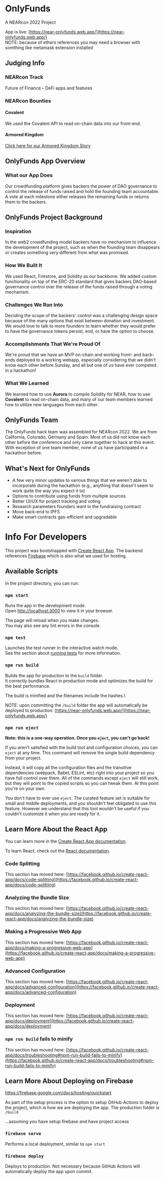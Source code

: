 # OnlyFunds
A NEARcon 2022 Project  

App is live: [https://near-onlyfunds.web.app/](https://near-onlyfunds.web.app/)  
NOTE: because of ethers references you may need a browser with somthing like metamask extension installed


## Judging Info

### NEARcon Track
Future of Finance – DeFi apps and features

### NEARcon Bounties

#### Covalent

We used the Covalent API to read on-chain data into our front-end.

#### Armored Kingdom 

[Click here for our Armored Kingdom Story](https://docs.google.com/document/d/1-0JfgCBGhAEtwN25vWzzeFXj768MXsc52xkCA8rYAwY/edit?usp=sharing)


## OnlyFunds App Overview

### What our App Does
Our crowdfunding platform gives backers the power of DAO governance to control the release of funds raised and hold the founding team accountable. A vote at each milestone either releases the remaining funds or returns them to the backers.

## OnlyFunds Project Background 
 
### Inspiration
In the web2 crowdfunding model backers have no mechanism to influence the development of the project, such as when the founding team disappears or creates something very different from what was promised.

### How We Built It

We used React, Firestore, and Solidity as our backbone. We added custom functionality on top of the ERC-20 standard that gives backers DAO-based governance control over the release of the funds raised through a voting mechanism.

### Challenges We Ran Into
Deciding the scope of the backers' control was a challenging design space because of the many options that exist between donation and investment. We would love to talk to more founders to learn whether they would prefer to have the governance tokens persist, end, or have the option to choose.

### Accomplishments That We're Proud Of
We're proud that we have an MVP on-chain and working front- and back-ends deployed to a working webapp, especially considering that we didn't know each other before Sunday, and all but one of us have ever competed in a hackathon!  

### What We Learned
We learned how to use **Aurora** to compile Solidity for NEAR, how to use **Covalent** to read on-chain data, and many of our team members learned how to utilize new languages from each other.

## OnlyFunds Team

The OnlyFunds hack team was assembled for NEARcon 2022.  We are from California, Colorado, Germany and Spain.  Most of us did not know each other before the conference and only came together to hack at this event.  With exception of one team member, none of us have participated in a hackathon before.

## What's Next for OnlyFunds
- A few very minor updates to various things that we weren't able to incorporate during the hackathon (e.g., anything that doesn't seem to work quite the way you expect it to)
- Options to contribute using funds from multiple sources
- Better UI/UX for project tracking and voting
- Research parameters founders want in the fundraising contract
- Move back-end to IPFS
- Make smart contracts gas-efficient and upgradable


# Info For Developers

This project was bootstrapped with [Create React App](https://github.com/facebook/create-react-app).  The backend references [Firebase](https://firebase.google.com/docs) which is also what we used for hosting.

## Available Scripts

In the project directory, you can run:

### `npm start`

Runs the app in the development mode.\
Open [http://localhost:3000](http://localhost:3000) to view it in your browser.

The page will reload when you make changes.\
You may also see any lint errors in the console.

### `npm test`

Launches the test runner in the interactive watch mode.\
See the section about [running tests](https://facebook.github.io/create-react-app/docs/running-tests) for more information.

### `npm run build`

Builds the app for production to the `build` folder.\
It correctly bundles React in production mode and optimizes the build for the best performance.

The build is minified and the filenames include the hashes.\

NOTE: upon committing the `/build` folder the app will automatically be deployed to production:
[https://near-onlyfunds.web.app/](https://near-onlyfunds.web.app/)

### `npm run eject`

**Note: this is a one-way operation. Once you `eject`, you can't go back!**

If you aren't satisfied with the build tool and configuration choices, you can `eject` at any time. This command will remove the single build dependency from your project.

Instead, it will copy all the configuration files and the transitive dependencies (webpack, Babel, ESLint, etc) right into your project so you have full control over them. All of the commands except `eject` will still work, but they will point to the copied scripts so you can tweak them. At this point you're on your own.

You don't have to ever use `eject`. The curated feature set is suitable for small and middle deployments, and you shouldn't feel obligated to use this feature. However we understand that this tool wouldn't be useful if you couldn't customize it when you are ready for it.

## Learn More About the React App

You can learn more in the [Create React App documentation](https://facebook.github.io/create-react-app/docs/getting-started).

To learn React, check out the [React documentation](https://reactjs.org/).

### Code Splitting

This section has moved here: [https://facebook.github.io/create-react-app/docs/code-splitting](https://facebook.github.io/create-react-app/docs/code-splitting)

### Analyzing the Bundle Size

This section has moved here: [https://facebook.github.io/create-react-app/docs/analyzing-the-bundle-size](https://facebook.github.io/create-react-app/docs/analyzing-the-bundle-size)

### Making a Progressive Web App

This section has moved here: [https://facebook.github.io/create-react-app/docs/making-a-progressive-web-app](https://facebook.github.io/create-react-app/docs/making-a-progressive-web-app)

### Advanced Configuration

This section has moved here: [https://facebook.github.io/create-react-app/docs/advanced-configuration](https://facebook.github.io/create-react-app/docs/advanced-configuration)

### Deployment

This section has moved here: [https://facebook.github.io/create-react-app/docs/deployment](https://facebook.github.io/create-react-app/docs/deployment)

### `npm run build` fails to minify

This section has moved here: [https://facebook.github.io/create-react-app/docs/troubleshooting#npm-run-build-fails-to-minify](https://facebook.github.io/create-react-app/docs/troubleshooting#npm-run-build-fails-to-minify)

## Learn More About Deploying on Firebase

https://firebase.google.com/docs/hosting/quickstart

As part of the setup process is the option to setup GitHub Actions to deploy the project, which is how we are deploying the app.  The production folder is `/build` 

...assuming you have setup firebase and have project access

### `firebase serve`

Performs a local deployment, similar to `npm start`

### `firebase deploy`

Deploys to production.  Not necessary because GitHub Actions will automatically deploy the app upon commit.

